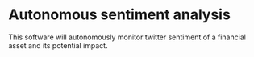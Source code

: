# Autonomous sentiment analysis
This software will autonomously monitor twitter sentiment of a financial asset and its potential impact.
